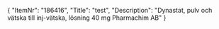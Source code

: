 {
  "ItemNr": "186416",
  "Title": "test",
  "Description": "Dynastat, pulv och vätska till inj-vätska, lösning 40 mg Pharmachim AB"
}